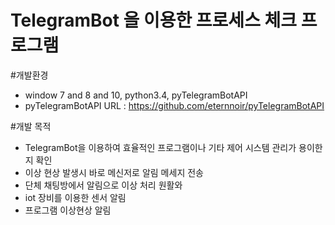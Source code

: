 # TelegramBot 을 이용한 프로세스 체크 프로그램

#개발환경
+ window 7 and 8 and 10,  python3.4, pyTelegramBotAPI
+ pyTelegramBotAPI URL : https://github.com/eternnoir/pyTelegramBotAPI

#개발 목적
+ TelegramBot을 이용하여 효율적인 프로그램이나 기타 제어 시스템 관리가 용이한지 확인
+ 이상 현상 발생시 바로 메신저로 알림 메세지 전송
+ 단체 채팅방에서 알림으로 이상 처리 원활와
+ iot 장비를 이용한 센서 알림
+ 프로그램 이상현상 알림
